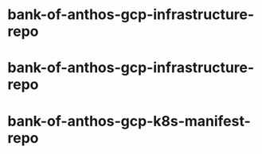 # bank-of-anthos-gcp-infrastructure-repo
# bank-of-anthos-gcp-infrastructure-repo
# bank-of-anthos-gcp-k8s-manifest-repo
